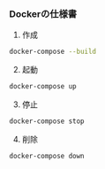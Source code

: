 ### Dockerの仕様書

1. 作成
```bash
docker-compose --build
```
2. 起動
```bash
docker-compose up
```

3. 停止
```bash
docker-compose stop
```

4. 削除
```bash
docker-compose down
```

